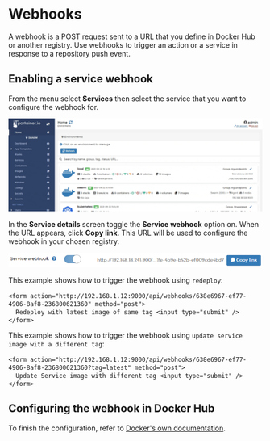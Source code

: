 # Webhooks

A webhook is a POST request sent to a URL that you define in Docker Hub or another registry. Use webhooks to trigger an action or a service in response to a repository push event.

## Enabling a service webhook

From the menu select **Services** then select the service that you want to configure the webhook for.

![](../../../.gitbook/assets/2.9-services-configure-1.gif)

In the **Service details** screen toggle the **Service webhook** option on. When the URL appears, click **Copy link**. This URL will be used to configure the webhook in your chosen registry.

![](../../../.gitbook/assets/services-webhooks-2.png)

This example shows how to trigger the webhook using `redeploy`:

```
<form action="http://192.168.1.12:9000/api/webhooks/638e6967-ef77-4906-8af8-236800621360" method="post">
  Redeploy with latest image of same tag <input type="submit" />
</form>
```

This example shows how to trigger the webhook using `update service image with a different tag`:

```
<form action="http://192.168.1.12:9000/api/webhooks/638e6967-ef77-4906-8af8-236800621360?tag=latest" method="post">
  Update Service image with different tag <input type="submit" />
</form>
```

## Configuring the webhook in Docker Hub

To finish the configuration, refer to [Docker's own documentation](https://docs.docker.com/docker-hub/webhooks/).
